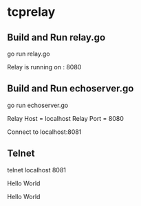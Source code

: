 # tcprelay

## Build and Run relay.go
go run relay.go 

Relay is running on :  8080



## Build and Run echoserver.go
go run echoserver.go 

Relay Host =  localhost Relay Port = 8080

Connect to localhost:8081


## Telnet 
telnet localhost 8081

Hello World

Hello World
